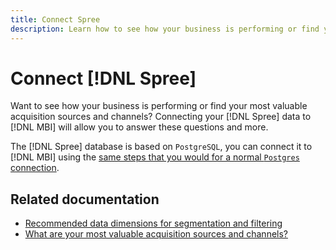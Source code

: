 ```yaml
---
title: Connect Spree
description: Learn how to see how your business is performing or find your most valuable acquisition sources and channels.
---
```

# Connect [!DNL Spree]

Want to see how your business is performing or find your most valuable acquisition sources and channels? Connecting your [!DNL Spree] data to [!DNL MBI] will allow you to answer these questions and more.

The [!DNL Spree] database is based on `PostgreSQL`, you can connect it to [!DNL MBI] using the [same steps that you would for a normal `Postgres` connection](../integrations/postgresql.md).

## Related documentation

* [Recommended data dimensions for segmentation and filtering](../../../best-practices/segment-filter.md)
* [What are your most valuable acquisition sources and channels?](../../analysis/most-value-source-channel.md)

